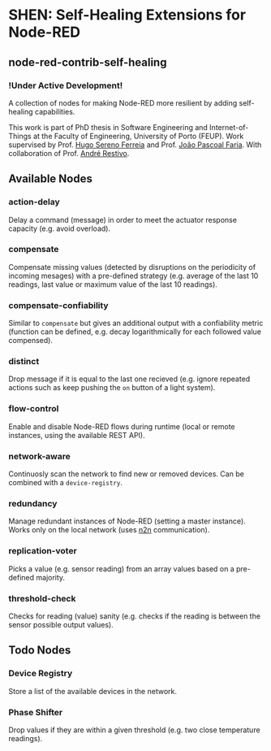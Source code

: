 # SHEN: Self-Healing Extensions for Node-RED 
## node-red-contrib-self-healing

### **!Under Active Development!** 

A collection of nodes for making Node-RED more resilient by adding self-healing capabilities.

This work is part of PhD thesis in Software Engineering and Internet-of-Things at the Faculty of Engineering, University of Porto (FEUP). Work supervised by Prof. [Hugo Sereno Ferreia](http://hugosereno.eu/) and Prof. [João Pascoal Faria](https://sigarra.up.pt/feup/en/FUNC_GERAL.FORMVIEW?P_CODIGO=210006). With collaboration of Prof. [André Restivo](https://web.fe.up.pt/~arestivo/page/).

## Available Nodes

### action-delay 

Delay a command (message) in order to meet the actuator response capacity (e.g. avoid overload).

### compensate	

Compensate missing values (detected by disruptions on the periodicity of incoming mesages) with a pre-defined strategy (e.g. average of the last 10 readings, last value or maximum value of the last 10 readings).

### compensate-confiability 

Similar to `compensate` but gives an additional output with a confiability metric (function can be defined, e.g. decay logarithmically for each followed value compensed).

### distinct

Drop message if it is equal to the last one recieved (e.g. ignore repeated actions such as keep pushing the `on` button of a light system).

### flow-control

Enable and disable Node-RED flows during runtime (local or remote instances, using the available REST API).

### network-aware

Continuosly scan the network to find new or removed devices. Can be combined with a `device-registry`.

### redundancy

Manage redundant instances of Node-RED (setting a master instance). Works only on the local network (uses [n2n](https://flows.nodered.org/node/node-red-contrib-n2n) communication).

### replication-voter

Picks a value (e.g. sensor reading) from an array values based on a pre-defined majority.

### threshold-check

Checks for reading (value) sanity (e.g. checks if the reading is between the sensor possible output values).

## Todo Nodes

### Device Registry

Store a list of the available devices in the network.

### Phase Shifter

Drop values if they are within a given threshold (e.g. two close temperature readings).

